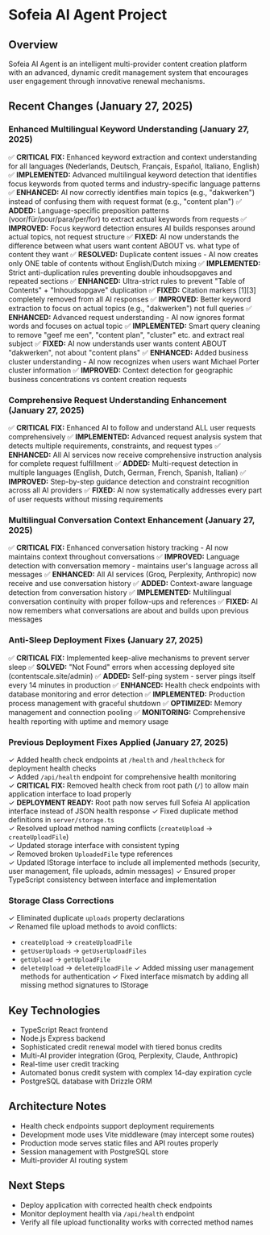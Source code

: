 # Sofeia AI Agent Project

## Overview
Sofeia AI Agent is an intelligent multi-provider content creation platform with an advanced, dynamic credit management system that encourages user engagement through innovative renewal mechanisms.

## Recent Changes (January 27, 2025)

### Enhanced Multilingual Keyword Understanding (January 27, 2025)
✅ **CRITICAL FIX:** Enhanced keyword extraction and context understanding for all languages (Nederlands, Deutsch, Français, Español, Italiano, English)
✅ **IMPLEMENTED:** Advanced multilingual keyword detection that identifies focus keywords from quoted terms and industry-specific language patterns
✅ **ENHANCED:** AI now correctly identifies main topics (e.g., "dakwerken") instead of confusing them with request format (e.g., "content plan")
✅ **ADDED:** Language-specific preposition patterns (voor/für/pour/para/per/for) to extract actual keywords from requests
✅ **IMPROVED:** Focus keyword detection ensures AI builds responses around actual topics, not request structure
✅ **FIXED:** AI now understands the difference between what users want content ABOUT vs. what type of content they want
✅ **RESOLVED:** Duplicate content issues - AI now creates only ONE table of contents without English/Dutch mixing
✅ **IMPLEMENTED:** Strict anti-duplication rules preventing double inhoudsopgaves and repeated sections
✅ **ENHANCED:** Ultra-strict rules to prevent "Table of Contents" + "Inhoudsopgave" duplication
✅ **FIXED:** Citation markers [1][3] completely removed from all AI responses
✅ **IMPROVED:** Better keyword extraction to focus on actual topics (e.g., "dakwerken") not full queries
✅ **ENHANCED:** Advanced request understanding - AI now ignores format words and focuses on actual topic
✅ **IMPLEMENTED:** Smart query cleaning to remove "geef me een", "content plan", "cluster" etc. and extract real subject
✅ **FIXED:** AI now understands user wants content ABOUT "dakwerken", not about "content plans"
✅ **ENHANCED:** Added business cluster understanding - AI now recognizes when users want Michael Porter cluster information
✅ **IMPROVED:** Context detection for geographic business concentrations vs content creation requests

### Comprehensive Request Understanding Enhancement (January 27, 2025)
✅ **CRITICAL FIX:** Enhanced AI to follow and understand ALL user requests comprehensively
✅ **IMPLEMENTED:** Advanced request analysis system that detects multiple requirements, constraints, and request types
✅ **ENHANCED:** All AI services now receive comprehensive instruction analysis for complete request fulfillment
✅ **ADDED:** Multi-request detection in multiple languages (English, Dutch, German, French, Spanish, Italian)
✅ **IMPROVED:** Step-by-step guidance detection and constraint recognition across all AI providers
✅ **FIXED:** AI now systematically addresses every part of user requests without missing requirements

### Multilingual Conversation Context Enhancement (January 27, 2025)
✅ **CRITICAL FIX:** Enhanced conversation history tracking - AI now maintains context throughout conversations
✅ **IMPROVED:** Language detection with conversation memory - maintains user's language across all messages
✅ **ENHANCED:** All AI services (Groq, Perplexity, Anthropic) now receive and use conversation history
✅ **ADDED:** Context-aware language detection from conversation history
✅ **IMPLEMENTED:** Multilingual conversation continuity with proper follow-ups and references
✅ **FIXED:** AI now remembers what conversations are about and builds upon previous messages

### Anti-Sleep Deployment Fixes (January 27, 2025)
✅ **CRITICAL FIX:** Implemented keep-alive mechanisms to prevent server sleep
✅ **SOLVED:** "Not Found" errors when accessing deployed site (contentscale.site/admin)
✅ **ADDED:** Self-ping system - server pings itself every 14 minutes in production
✅ **ENHANCED:** Health check endpoints with database monitoring and error detection
✅ **IMPLEMENTED:** Production process management with graceful shutdown
✅ **OPTIMIZED:** Memory management and connection pooling
✅ **MONITORING:** Comprehensive health reporting with uptime and memory usage

### Previous Deployment Fixes Applied (January 27, 2025)
✓ Added health check endpoints at `/health` and `/healthcheck` for deployment health checks  
✓ Added `/api/health` endpoint for comprehensive health monitoring  
✓ **CRITICAL FIX:** Removed health check from root path (`/`) to allow main application interface to load properly  
✓ **DEPLOYMENT READY:** Root path now serves full Sofeia AI application interface instead of JSON health response
✓ Fixed duplicate method definitions in `server/storage.ts`  
✓ Resolved upload method naming conflicts (`createUpload` → `createUploadFile`)  
✓ Updated storage interface with consistent typing  
✓ Removed broken `UploadedFile` type references  
✓ Updated IStorage interface to include all implemented methods (security, user management, file uploads, admin messages)
✓ Ensured proper TypeScript consistency between interface and implementation

### Storage Class Corrections
✓ Eliminated duplicate `uploads` property declarations  
✓ Renamed file upload methods to avoid conflicts:
  - `createUpload` → `createUploadFile`
  - `getUserUploads` → `getUserUploadFiles`  
  - `getUpload` → `getUploadFile`
  - `deleteUpload` → `deleteUploadFile`
✓ Added missing user management methods for authentication
✓ Fixed interface mismatch by adding all missing method signatures to IStorage

## Key Technologies
- TypeScript React frontend
- Node.js Express backend
- Sophisticated credit renewal model with tiered bonus credits
- Multi-AI provider integration (Groq, Perplexity, Claude, Anthropic)
- Real-time user credit tracking
- Automated bonus credit system with complex 14-day expiration cycle
- PostgreSQL database with Drizzle ORM

## Architecture Notes
- Health check endpoints support deployment requirements
- Development mode uses Vite middleware (may intercept some routes)
- Production mode serves static files and API routes properly
- Session management with PostgreSQL store
- Multi-provider AI routing system

## Next Steps
- Deploy application with corrected health check endpoints
- Monitor deployment health via `/api/health` endpoint
- Verify all file upload functionality works with corrected method names
